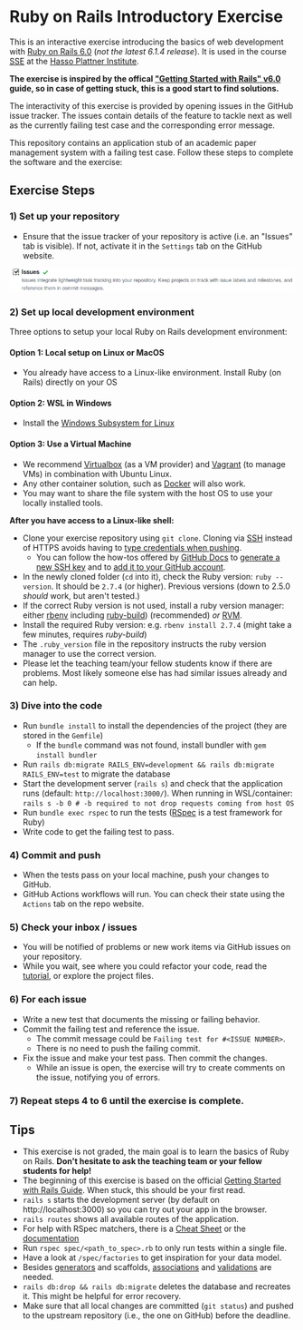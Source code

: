 # Ruby on Rails Introductory Exercise

This is an interactive exercise introducing the basics of web development with [Ruby on Rails 6.0](https://guides.rubyonrails.org/v6.0) (*not the latest 6.1.4 release*). It is used in the course [SSE](https://hpi.de/plattner/teaching/winter-term-2021-22/scalable-software-engineering.html) at the [Hasso Plattner Institute](https://hpi.de/en/index.html).

**The exercise is inspired by the offical ["Getting Started with Rails" v6.0](https://guides.rubyonrails.org/v6.0/getting_started.html) guide, so in case of getting stuck, this is a good start to find solutions.**

The interactivity of this exercise is provided by opening issues in the GitHub issue tracker. The issues contain details of the feature to tackle next as well as the currently failing test case and the corresponding error message.

This repository contains an application stub of an academic paper management system with a failing test case. Follow these steps to complete the software and the exercise:

## Exercise Steps

### 1) Set up your repository

* Ensure that the issue tracker of your repository is active (i.e. an "Issues" tab is visible). If not, activate it in the `Settings` tab on the GitHub website.
<img src="./.github/gh_issues_setting.png" alt="drawing" width="600"/>

### 2) Set up local development environment

Three options to setup your local Ruby on Rails development environment:

#### Option 1: Local setup on Linux or MacOS
* You already have access to a Linux-like environment. Install Ruby (on Rails) directly on your OS

#### Option 2: WSL in Windows
* Install the [Windows Subsystem for Linux](https://docs.microsoft.com/en-us/windows/wsl/install)

#### Option 3: Use a Virtual Machine
* We recommend [Virtualbox](https://www.virtualbox.org) (as a VM provider) and [Vagrant](https://gorails.com/guides/using-vagrant-for-rails-development) (to manage VMs) in combination with Ubuntu Linux.
* Any other container solution, such as [Docker](https://evilmartians.com/chronicles/ruby-on-whales-docker-for-ruby-rails-development) will also work.
* You may want to share the file system with the host OS to use your locally installed tools.

**After you have access to a Linux-like shell:**

* Clone your exercise repository using `git clone`. Cloning via [SSH](https://github.com/settings/ssh/new) instead of HTTPS avoids having to [type credentials when pushing](https://help.github.com/en/github/using-git/which-remote-url-should-i-use).
  * You can follow the how-tos offered by [GitHub Docs](https://docs.github.com/en/free-pro-team@latest/github/authenticating-to-github/connecting-to-github-with-ssh) to [generate a new SSH key](https://docs.github.com/en/free-pro-team@latest/github/authenticating-to-github/generating-a-new-ssh-key-and-adding-it-to-the-ssh-agent) and to [add it to your GitHub account](https://docs.github.com/en/free-pro-team@latest/github/authenticating-to-github/adding-a-new-ssh-key-to-your-github-account).
* In the newly cloned folder (`cd` into it), check the Ruby version: `ruby --version`. It should be `2.7.4` (or higher). Previous versions (down to 2.5.0 *should* work, but aren't tested.)
* If the correct Ruby version is not used, install a ruby version manager: either [rbenv](https://github.com/rbenv/rbenv#installation) including [ruby-build](https://github.com/rbenv/ruby-build#readme)) (recommended) *or* [RVM](https://rvm.io/).
* Install the required Ruby version: e.g. `rbenv install 2.7.4` (might take a few minutes, requires *ruby-build*)
* The `.ruby_version` file in the repository instructs the ruby version manager to use the correct version.
* Please let the teaching team/your fellow students know if there are problems. Most likely someone else has had similar issues already and can help.

### 3) Dive into the code

* Run `bundle install` to install the dependencies of the project (they are stored in the `Gemfile`)
  * If the `bundle` command was not found, install bundler with `gem install bundler`
* Run `rails db:migrate RAILS_ENV=development && rails db:migrate RAILS_ENV=test` to migrate the database
* Start the development server (`rails s`) and check that the application runs (default: `http://localhost:3000/`). When running in WSL/container: `rails s -b 0 # -b required to not drop requests coming from host OS`
* Run `bundle exec rspec` to run the tests ([RSpec](http://rspec.info/) is a test framework for Ruby)
* Write code to get the failing test to pass.

### 4) Commit and push

* When the tests pass on your local machine, push your changes to GitHub.
* GitHub Actions workflows will run. You can check their state using the `Actions` tab on the repo website.

### 5) Check your inbox / issues

* You will be notified of problems or new  work items via GitHub issues on your repository.
* While you wait, see where you could refactor your code, read the [tutorial](https://guides.rubyonrails.org/getting_started.html), or explore the project files.

### 6) For each issue

* Write a new test that documents the missing or failing behavior.
* Commit the failing test and reference the issue.
  * The commit message could be `Failing test for #<ISSUE NUMBER>`.
  * There is no need to push the failing commit.
* Fix the issue and make your test pass. Then commit the changes.
  * While an issue is open, the exercise will try to create comments on the issue, notifying you of errors.

### 7) Repeat steps 4 to 6 until the exercise is complete.

## Tips

* This exercise is not graded, the main goal is to learn the basics of Ruby on Rails. **Don't hesitate to ask the teaching team or your fellow students for help!**
* The beginning of this exercise is based on the official [Getting Started with Rails Guide](https://guides.rubyonrails.org/getting_started.html). When stuck, this should be your first read.
* `rails s` starts the development server (by default on http://localhost:3000) so you can try out your app in the browser.
* `rails routes` shows all available routes of the application.
* For help with RSpec matchers, there is a [Cheat Sheet](https://devhints.io/capybara#rspec) or the [documentation](http://www.rubydoc.info/github/teamcapybara/capybara/#Querying)
* Run `rspec spec/<path_to_spec>.rb` to only run tests within a single file.
* Have a look at `/spec/factories` to get inspiration for your data model.
* Besides [generators](https://guides.rubyonrails.org/command_line.html#rails-generate) and scaffolds, [associations](https://guides.rubyonrails.org/association_basics.html) and [validations](https://guides.rubyonrails.org/active_record_validations.html) are needed.
* `rails db:drop && rails db:migrate` deletes the database and recreates it. This might be helpful for error recovery.
* Make sure that all local changes are committed (`git status`) and pushed to the upstream repository (i.e., the one on GitHub) before the deadline.
